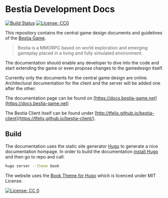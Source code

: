 # Bestia Development Docs

[![Build Status](https://travis-ci.org/tfelix/bestia-docs.svg?branch=master)](https://travis-ci.org/tfelix/bestia-docs)
[![License: CC0](https://img.shields.io/badge/license-CC0-green)](LICENSE)

This repository contains the central game design documents and guidelines of the [Bestia Game](https://bestia-game.net).

> Bestia is a MMORPG based on world exploration and emerging gameplay placed in a living and fully simulated environment.

The documentation should enable any developer to dive into the code and start extending the game or even propose
changes to the gamedesign itself.

Currently only the documents for the central game design are online. Architectural documentation for the client and the server
will be added one after the other.

The documentation page can be found on [https://docs.bestia-game.net](https://docs.bestia-game.net)

The Bestia Client itself can be found under [http://tfelix.github.io/bestia-client](https://tfelix.github.io/bestia-client/).


## Build

The documentation uses the static site generator [Hugo](https://gohugo.io/) to generate a nice documentation hompage. In order to build
the documentation [install Hugo](https://gohugo.io/getting-started/installing/) and then go to repo and call:

```bash
hugo server --theme book
```

The website uses the [Book Theme for Hugo](https://github.com/alex-shpak/hugo-book) which is licenced under MIT License.

[![License: CC 0](https://licensebuttons.net/l/publicdomain/88x31.png)](https://creativecommons.org/publicdomain/zero/1.0/legalcode)
